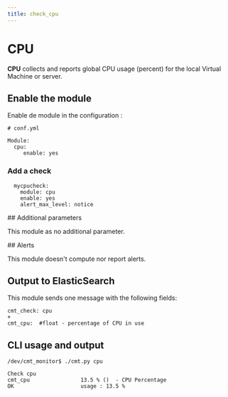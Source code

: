 ```yaml
---
title: check_cpu
---
```


# CPU

**CPU** collects and reports global CPU usage (percent) for the local Virtual Machine or server.

## Enable the module

Enable de module in the configuration :

    # conf.yml

	Module:
  	  cpu:
  	     enable: yes

### Add a check

	  mycpucheck:
	    module: cpu
	    enable: yes
	    alert_max_level: notice

## Additional parameters

This module as no additional parameter.


## Alerts

This module doesn't compute nor report alerts.


## Output to ElasticSearch

This module sends one message with the following fields:

	cmt_check: cpu
	+
	cmt_cpu:  #float - percentage of CPU in use

## CLI usage and output

	/dev/cmt_monitor$ ./cmt.py cpu

	Check cpu 
	cmt_cpu                13.5 % ()  - CPU Percentage
	OK                     usage : 13.5 %



